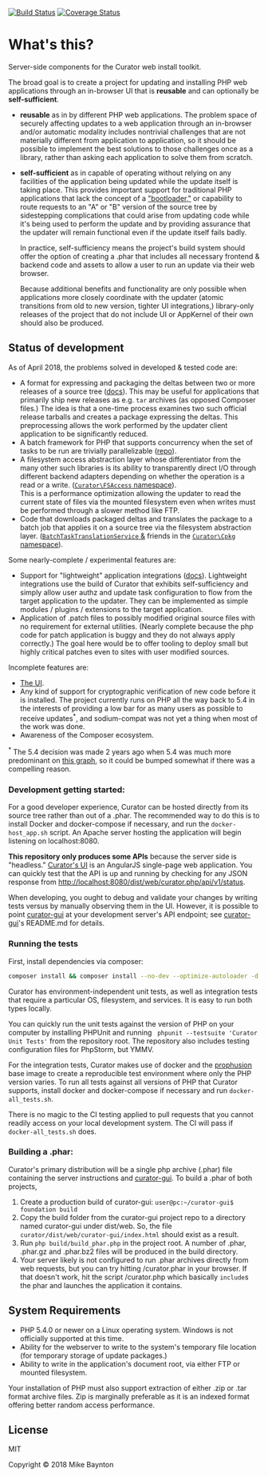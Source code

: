 [![Build Status](https://travis-ci.org/curator-wik/curator.svg?branch=master)](https://travis-ci.org/curator-wik/curator)
[![Coverage Status](https://coveralls.io/repos/github/curator-wik/curator/badge.svg?branch=master)](https://coveralls.io/github/curator-wik/curator?branch=master)

# What's this?

Server-side components for the Curator web install toolkit.

The broad goal is to create a project for updating and installing PHP web applications 
through an in-browser UI that is **reusable** and can optionally be **self-sufficient**.
 * **reusable** as in by different PHP web applications. The problem space of securely affecting
   updates to a web application through an in-browser and/or automatic modality includes 
   nontrivial challenges that are not materially different from application to application,
   so it should be possible to implement the best solutions to those challenges once as a
   library, rather than asking each application to solve them from scratch.
 * **self-sufficient** as in capable of operating without relying on any facilities of the application
   being updated while the update itself is taking place. This provides important support
   for traditional PHP applications that lack the concept of a ["bootloader,"](https://youtu.be/wmhD6lA3PRs?t=24m50s)
   or capability to route requests to an "A" or "B" version of the source tree by sidestepping complications
   that could arise from updating code while it's being used to perform the update and
   by providing assurance that the updater will remain functional even
   if the update itself fails badly.
   
   In practice, self-sufficiency means the project's build system should offer the option of
   creating a .phar that includes all necessary frontend & backend code and assets to allow a user 
   to run an update via their web browser.

   Because additional benefits and functionality are only possible when applications more
   closely coordinate with the updater (atomic transitions from old to new version, tighter
   UI integrations,) library-only releases of the project that do not include UI or AppKernel
   of their own should also be produced.

## Status of development

As of April 2018, the problems solved in developed & tested code are:
  * A format for expressing and packaging the deltas between two or more releases of a source tree ([docs](https://github.com/curator-wik/common-docs/blob/master/update_package_structure.md)).
    This may be useful for applications that primarily ship new releases as e.g. `tar`
    archives (as opposed Composer files.) The idea is that a one-time process examines two such
    official release tarballs and creates a package expressing the deltas. This preprocessing
    allows the work performed by the updater client application to be significantly reduced.
  * A batch framework for PHP that supports concurrency when the set of tasks to be run are
    trivially parallelizable ([repo](https://github.com/mbaynton/batch-framework)).
  * A filesystem access abstraction layer whose differentiator from the many other such
    libraries is its ability to transparently direct I/O through different backend adapters depending
    on whether the operation is a read or a write. ([`Curator\FSAccess` namespace](https://github.com/curator-wik/curator/tree/master/dist/src/FSAccess)).  
    This is a performance optimization allowing the updater to read the current state of files via
    the mounted filesystem even when writes must be performed through a slower method like FTP.
  * Code that downloads packaged deltas and translates the package to a batch job that applies it
    on a source tree via the filesystem abstraction layer.
    ([`BatchTaskTranslationService` &](https://github.com/curator-wik/curator/blob/master/dist/src/Cpkg/BatchTaskTranslationService.php)
    friends in the [`Curator\Cpkg` namespace](https://github.com/curator-wik/curator/tree/master/dist/src/Cpkg)).

Some nearly-complete / experimental features are:
  * Support for "lightweight" application integrations ([docs](https://github.com/curator-wik/curator/blob/master/docs/Integration-HOWTO.md)).
    Lightweight integrations use the build of Curator that exhibits self-sufficiency and simply allow
    user authz and update task configuration to flow from the target application to the updater. They
    can be implemented as simple modules / plugins / extensions to the target application.
  * Application of .patch files to possibly modified original source files with no requirement for
    external utilities. (Nearly complete because the php code for patch application is buggy and they do not always apply correctly.)
    The goal here would be to offer tooling to deploy small but highly critical patches even to sites with user modified sources.

Incomplete features are:
  * [The UI](https://github.com/curator-wik/curator-gui).
  * Any kind of support for cryptographic verification of new code before it is installed. The project
    currently runs on PHP all the way back to 5.4 in the interests of providing a low bar for as many
    users as possible to receive updates<sup>*</sup>, and sodium-compat was not yet a thing when most of
    the work was done.
  * Awareness of the Composer ecosystem.
    
<sup>*</sup> The 5.4 decision was made 2 years ago when 5.4 was much more predominant on
[this graph](https://wordpress.org/about/stats/), so it could be bumped somewhat if there was a compelling
reason.

### Development getting started:
For a good developer experience, Curator can be hosted directly from its source tree
rather than out of a .phar.
The recommended way to do this is to install Docker and docker-compose if necessary, 
and run the `docker-host_app.sh` script. An Apache server hosting the application will
begin listening on localhost:8080.

**This repository only produces some APIs** because the server side is "headless."
[Curator's UI](https://github.com/curator-wik/curator-gui) is an AngularJS 
single-page web application. You can quickly test that the API is up and running by
checking for any JSON response from 
[http://localhost:8080/dist/web/curator.php/api/v1/status](http://localhost:8080/dist/web/curator.php/api/v1/status).

When developing, you ought to debug and validate your changes by writing tests versus by manually observing them 
in the UI. However, it is possible to point [curator-gui](https://github.com/curator-wik/curator-gui)
at your development server's API endpoint; see [curator-gui](https://github.com/curator-wik/curator-gui)'s
README.md for details.
<!--
 1. `cp dist/web/index.php dist/web/curator.php` -- the application won't launch itself unless it's
    named curator.php. This enables Curator to exist under a webserver's public directory tree under 
    another name (e.g. `drupal-curator.php`) and only be invoked if the application it supports wants 
    to `include` and allow a particular user to run it.
 2. If you plan to use the gui, symlink or copy the `build` folder from curator-gui as described above.
 2. Hit /dist/web/curator.php in your browser.
-->

### Running the tests
First, install dependencies via composer:
```bash
composer install && composer install --no-dev --optimize-autoloader -d dist/
```

Curator has environment-independent unit tests, as well as integration tests that require
a particular OS, filesystem, and services. It is easy to run both types locally. 

You can quickly run the unit tests against the version of PHP on your computer by
installing PHPUnit and running ` phpunit --testsuite 'Curator Unit Tests'` from the
repository root. The repository also includes testing configuration files for
PhpStorm, but YMMV.

For the integration tests, Curator makes use of docker and the [prophusion](https://prophusion.org/)
base image to create a reproducible test environment where only the PHP version varies. 
To run all tests against all versions of PHP that Curator supports, install docker and
docker-compose if necessary and run `docker-all_tests.sh`.

There is no magic to the CI testing applied to pull requests that you cannot 
readily access on your local development system. The CI will pass if `docker-all_tests.sh` does.

### Building a .phar:
Curator's primary distribution will be a single php archive (.phar) file containing the server instructions
and [curator-gui](https://github.com/curator-wik/curator-gui). To build a .phar of both projects,
 1. Create a production build of curator-gui: `user@pc:~/curator-gui$ foundation build`
 2. Copy the build folder from the curator-gui project repo to a directory named curator-gui under
    dist/web. So, the file `curator/dist/web/curator-gui/index.html` should exist as a result.
 3. Run `php build/build_phar.php` in the project root. A number of .phar, .phar.gz and .phar.bz2 files
    will be produced in the build directory.
 4. Your server likely is not configured to run .phar archives directly from web requests, but
    you can try hitting /curator.phar in your browser. If that doesn't work, hit the script /curator.php
    which basically `include`s the phar and launches the application it contains.

## System Requirements
 * PHP 5.4.0 or newer on a Linux operating system. Windows is not officially supported at
   this time.
 * Ability for the webserver to write to the system's temporary file location (for 
   temporary storage of update packages.)
 * Ability to write in the application's document root, via either FTP or mounted
   filesystem.

Your installation of PHP must also support extraction of either .zip or .tar format
archive files. Zip is marginally preferable as it is an indexed format offering better 
random access performance.
 
## License
MIT

Copyright &copy; 2018 Mike Baynton
